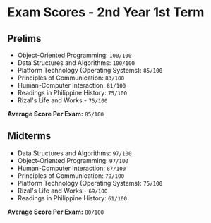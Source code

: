 # Exam Scores - 2nd Year 1st Term

## Prelims

- Object-Oriented Programming: `100/100`
- Data Structures and Algorithms: `100/100`
- Platform Technology (Operating Systems): `85/100`
- Principles of Communication: `83/100`
- Human-Computer Interaction: `81/100`
- Readings in Philippine History: `75/100`
- Rizal's Life and Works - `75/100`

**Average Score Per Exam:** `85/100`

## Midterms

- Data Structures and Algorithms: `97/100`
- Object-Oriented Programming: `97/100`
- Human-Computer Interaction: `87/100`
- Principles of Communication: `79/100`
- Platform Technology (Operating Systems): `75/100`
- Rizal's Life and Works - `69/100`
- Readings in Philippine History: `61/100`

**Average Score Per Exam:** `80/100`
